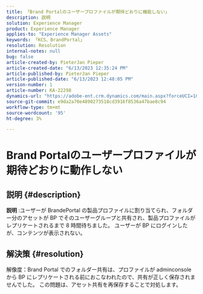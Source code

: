 ```yaml
---
title: 「Brand Portalのユーザープロファイルが期待どおりに機能しない」
description: 説明
solution: Experience Manager
product: Experience Manager
applies-to: "Experience Manager Assets"
keywords: 「KCS、BrandPortal」
resolution: Resolution
internal-notes: null
bug: false
article-created-by: PieterJan Pieper
article-created-date: "6/13/2023 12:35:24 PM"
article-published-by: PieterJan Pieper
article-published-date: "6/13/2023 12:48:05 PM"
version-number: 1
article-number: KA-22298
dynamics-url: "https://adobe-ent.crm.dynamics.com/main.aspx?forceUCI=1&pagetype=entityrecord&etn=knowledgearticle&id=ca3739c0-e609-ee11-8f6e-6045bd006149"
source-git-commit: e9da2a70e4890273518cd3916f8536a47bae8c94
workflow-type: tm+mt
source-wordcount: '95'
ht-degree: 3%

---
```


# Brand Portalのユーザープロファイルが期待どおりに動作しない

## 説明 {#description}


<b>説明</b> :ユーザーが BrandePortal の製品プロファイルに割り当てられ、フォルダー分のアセットが BP でそのユーザーグループと共有され、製品プロファイルがレプリケートされるまで 8 時間待ちました。 ユーザーが BP にログインしたが、コンテンツが表示されない。


## 解決策 {#resolution}


解像度：Brand Portal でのフォルダー共有は、プロファイルが adminconsole から BP にレプリケートされる前におこなわれたので、共有が正しく保存されませんでした。 この問題は、アセット共有を再保存することで対処します。
